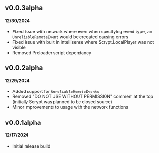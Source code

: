 ## v0.0.3alpha
#### 12/30/2024
* Fixed issue with network where even when specifying event type, an `UnreliableRemoteEvent` would be creeated causing errors
* Fixed issue with built in intellisense where Scrypt.LocalPlayer was not visible
* Removed Preloader script dependancy

## v0.0.2alpha
#### 12/29/2024
* Added support for `UnreliableRemoteEvents`
* Removed "DO NOT USE WITHOUT PERMISSION" comment at the top (initially Scrypt was planned to be closed source)
* Minor improvements to usage with the network functions

## v0.0.1alpha
#### 12/17/2024
* Initial release build
